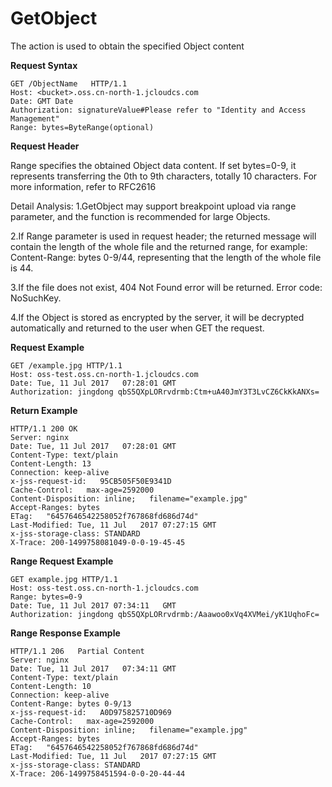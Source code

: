 # GetObject

The action is used to obtain the specified Object content

**Request Syntax**

```
GET /ObjectName   HTTP/1.1
Host: <bucket>.oss.cn-north-1.jcloudcs.com
Date: GMT Date     
Authorization: signatureValue#Please refer to "Identity and Access Management"
Range: bytes=ByteRange(optional)
```

**Request Header**

Range specifies the obtained Object data content. If set   bytes=0-9, it represents transferring the 0th to 9th characters, totally 10 characters. For more information, refer to RFC2616

Detail Analysis:
1.GetObject may support breakpoint upload via range parameter, and the function is recommended for large Objects.

2.If Range parameter is used in request header; the returned message will contain the length of the whole file and the returned range, for example: Content-Range: bytes 0-9/44, representing that the length of the whole file is 44.

3.If the file does not exist, 404 Not Found error will be returned. Error code: NoSuchKey.

4.If the Object is stored as encrypted by the server, it will be decrypted automatically and returned to the user when GET the request.

**Request Example**

```
GET /example.jpg HTTP/1.1
Host: oss-test.oss.cn-north-1.jcloudcs.com
Date: Tue, 11 Jul 2017   07:28:01 GMT    
Authorization: jingdong qbS5QXpLORrvdrmb:Ctm+uA40JmY3T3LvCZ6CkKkANXs=
```

**Return Example**

```
HTTP/1.1 200 OK
Server: nginx
Date: Tue, 11 Jul 2017   07:28:01 GMT
Content-Type: text/plain
Content-Length: 13
Connection: keep-alive
x-jss-request-id:   95CB505F50E9341D
Cache-Control:   max-age=2592000
Content-Disposition: inline;   filename="example.jpg"
Accept-Ranges: bytes
ETag:   "6457646542258052f767868fd686d74d"
Last-Modified: Tue, 11 Jul   2017 07:27:15 GMT
x-jss-storage-class: STANDARD
X-Trace: 200-1499758081049-0-0-19-45-45
```

**Range Request Example**

```
GET example.jpg HTTP/1.1
Host: oss-test.oss.cn-north-1.jcloudcs.com
Range: bytes=0-9   
Date: Tue, 11 Jul 2017 07:34:11   GMT    
Authorization: jingdong qbS5QXpLORrvdrmb:/Aaawoo0xVq4XVMei/yK1UqhoFc=
```

**Range Response Example**

```
HTTP/1.1 206   Partial Content
Server: nginx
Date: Tue, 11 Jul 2017   07:34:11 GMT
Content-Type: text/plain
Content-Length: 10
Connection: keep-alive
Content-Range: bytes 0-9/13
x-jss-request-id:   A0D975825710D969
Cache-Control:   max-age=2592000
Content-Disposition: inline;   filename="example.jpg"
Accept-Ranges: bytes
ETag:   "6457646542258052f767868fd686d74d"
Last-Modified: Tue, 11 Jul   2017 07:27:15 GMT
x-jss-storage-class: STANDARD
X-Trace: 206-1499758451594-0-0-20-44-44
```
